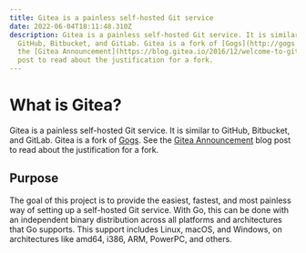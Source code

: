 ```yaml
---
title: Gitea is a painless self-hosted Git service
date: 2022-06-04T18:11:48.310Z
description: Gitea is a painless self-hosted Git service. It is similar to
  GitHub, Bitbucket, and GitLab. Gitea is a fork of [Gogs](http://gogs.io). See
  the [Gitea Announcement](https://blog.gitea.io/2016/12/welcome-to-gitea/) blog
  post to read about the justification for a fork.
---
```

# What is Gitea?

Gitea is a painless self-hosted Git service. It is similar to GitHub, Bitbucket, and GitLab. Gitea is a fork of [Gogs](http://gogs.io). See the [Gitea Announcement](https://blog.gitea.io/2016/12/welcome-to-gitea/) blog post to read about the justification for a fork.

## Purpose

The goal of this project is to provide the easiest, fastest, and most painless way of setting up a self-hosted Git service. With Go, this can be done with an independent binary distribution across all platforms and architectures that Go supports. This support includes Linux, macOS, and Windows, on architectures like amd64, i386, ARM, PowerPC, and others.